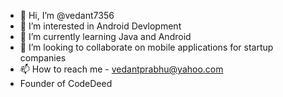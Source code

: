 - 👋 Hi, I’m @vedant7356
- 👀 I’m interested in Android Devlopment
- 🌱 I’m currently learning Java and Android
- 💞️ I’m looking to collaborate on mobile applications for startup companies
- 📫 How to reach me - vedantprabhu@yahoo.com
- Founder of CodeDeed

<!---
vedant7356/vedant7356 is a ✨ special ✨ repository because its `README.md` (this file) appears on your GitHub profile.
You can click the Preview link to take a look at your changes.
--->
